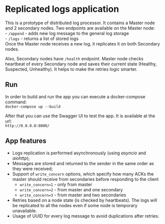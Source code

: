 # Replicated logs application

This is a prototype of distributed log processor. It contains a Master node and 2 secondary nodes. 
Two endpoints are available on the Master node: \
    - `/append` - adds new log message to the general log storage \
    - `/logs` - returns a list of stored logs \
Once the Master node receives a new log, it replicates it on both Secondary nodes.

Also, Secondary nodes have `/health` endpoint. Master node checks heartbeat of every Secondary node and saves their current state (Healthy, Suspected, Unhealthy).
It helps to make the retries logic smarter.

## Run
In order to build and run the app you can execute a docker-compose command: \
`docker-compose up --build`

After that you can use the Swagger UI to test the app. It is available at the url: \
`http://0.0.0.0:8000/`

## App features
* Logs replication is performed asynchronously (using *asyncio* and *aiohttp*);
* Messages are stored and returned to the sender in the same order as they were received;
* Support of `write_concern` options, which specify how many ACKs the master should receive from secondaries before responding to the client
  * `write_concern=1` - only from master
  * `write_concern=2` - from master and one secondary
  * `write_concern=3` - from master and two secondaries
* Retries based on a node state (is checked by heartbeats). The logs will be replicated to all the nodes even if some node is temporary unavailable.
* Usage of UUID for every log message to avoid duplications after retries.
